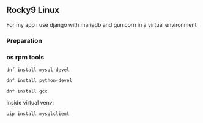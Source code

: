 ## Rocky9 Linux

For my app i use django with mariadb and gunicorn in a virtual environment

### Preparation

### os rpm tools


    dnf install mysql-devel

    dnf install python-devel

    dnf install gcc

Inside virtual venv:

    pip install mysqlclient
